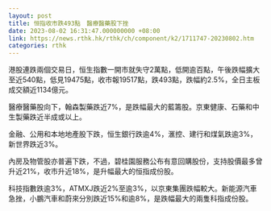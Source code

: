 ```yaml
---
layout: post
title: 恒指收市跌493點　醫療醫藥股下挫
date: 2023-08-02 16:31:47.000000000 +08:00
link: https://news.rthk.hk/rthk/ch/component/k2/1711747-20230802.htm
categories: rthk
---
```


港股連跌兩個交易日，恒生指數一開市就失守2萬點，低開逾百點，午後跌幅擴大至近540點，低見19475點，收市報19517點，跌493點，跌幅約2.5%，全日主板成交額近1134億元。

醫療醫藥股向下，翰森製藥跌近7%，是跌幅最大的藍籌股。京東健康、石藥和中生製藥跌近半成或以上。

金融、公用和本地地產股下跌，恒生銀行跌逾4%，滙控、建行和煤氣跌逾3%，新世界跌近3%。

內房及物管股亦普遍下跌，不過，碧桂園服務公布有意回購股份，支持股價最多曾升近21%，收市升近18%，是升幅最大的恒指成份股。

科技指數跌逾3%，ATMXJ跌近2%至逾3%，以京東集團跌幅較大。新能源汽車急挫，小鵬汽車和蔚來分別跌近15%和逾8%，是跌幅最大的兩隻科指成份股。
